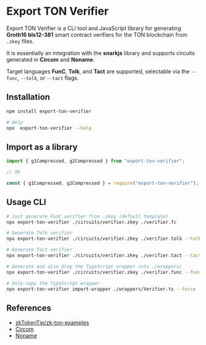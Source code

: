 # Export TON Verifier

Export TON Verifier is a CLI tool and JavaScript library for generating **Groth16 bls12-381** smart contract verifiers for the TON blockchain from `.zkey` files.

It is essentially an integration with the **snarkjs** library and supports circuits generated in **Circom** and **Noname**.

Target languages **FunC**, **Tolk**, and **Tact** are supported, selectable via the `--func`, `--tolk`, or `--tact` flags.


## Installation

```bash
npm install export-ton-verifier

# Help
npx  export-ton-verifier --help
```

## Import as a library

```ts
import { g1Compressed, g2Compressed } from "export-ton-verifier";

// OR

const { g1Compressed, g2Compressed } = require("export-ton-verifier");
```

## Usage CLI

```sh
# Just generate FunC verifier from .zkey (default template)
npx export-ton-verifier ./circuits/verifier.zkey ./verifier.fc

# Generate Tolk verifier
npx export-ton-verifier ./circuits/verifier.zkey ./verifier.tolk --tolk

# Generate Tact verifier
npx export-ton-verifier ./circuits/verifier.zkey ./verifier.tact --tact

# Generate and also drop the TypeScript wrapper into ./wrappers/
npx export-ton-verifier ./circuits/verifier.zkey ./verifier.func --func --wrapper-dest ./wrappers/ --force

# Only copy the TypeScript wrapper
npx export-ton-verifier import-wrapper ./wrappers/Verifier.ts --force
```

## References

- [zkTokenTip/zk-ton-examples](https://github.com/zkTokenTip/zk-ton-examples)
- [Circom](https://docs.circom.io/)
- [Noname](https://github.com/zksecurity/noname)